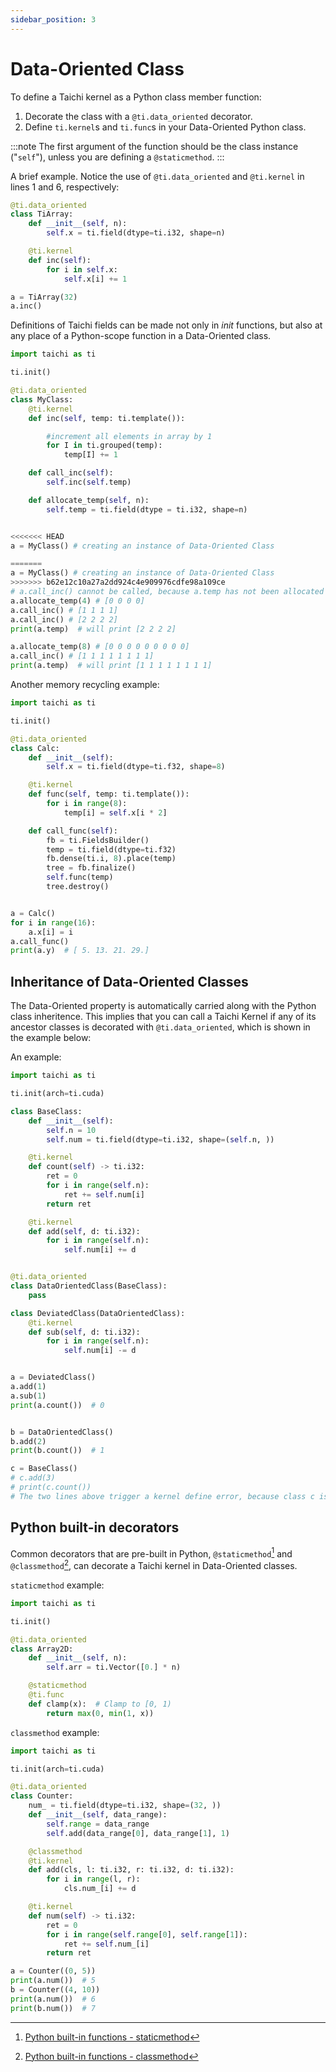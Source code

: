 ```yaml
---
sidebar_position: 3
---
```


# Data-Oriented Class

To define a Taichi kernel as a Python class member function:

1. Decorate the class with a `@ti.data_oriented` decorator.
2. Define `ti.kernel`s and `ti.func`s in your Data-Oriented Python class.

:::note
The first argument of the function should be the class instance ("`self`"), unless you are defining a `@staticmethod`.
:::

A brief example. Notice the use of `@ti.data_oriented` and `@ti.kernel` in lines 1 and 6, respectively:

```python {1,6}
@ti.data_oriented
class TiArray:
    def __init__(self, n):
        self.x = ti.field(dtype=ti.i32, shape=n)

    @ti.kernel
    def inc(self):
        for i in self.x:
            self.x[i] += 1

a = TiArray(32)
a.inc()
```

Definitions of Taichi fields can be made not only in _init_ functions, but also at any place of a Python-scope function in a Data-Oriented class.

```python {21,25}
import taichi as ti

ti.init()

@ti.data_oriented
class MyClass:
    @ti.kernel
    def inc(self, temp: ti.template()):

        #increment all elements in array by 1
        for I in ti.grouped(temp):
            temp[I] += 1

    def call_inc(self):
        self.inc(self.temp)

    def allocate_temp(self, n):
        self.temp = ti.field(dtype = ti.i32, shape=n)


<<<<<<< HEAD
a = MyClass() # creating an instance of Data-Oriented Class

=======
a = MyClass() # creating an instance of Data-Oriented Class
>>>>>>> b62e12c10a27a2dd924c4e909976cdfe98a109ce
# a.call_inc() cannot be called, because a.temp has not been allocated at this point
a.allocate_temp(4) # [0 0 0 0]
a.call_inc() # [1 1 1 1]
a.call_inc() # [2 2 2 2]
print(a.temp)  # will print [2 2 2 2]

a.allocate_temp(8) # [0 0 0 0 0 0 0 0 0]
a.call_inc() # [1 1 1 1 1 1 1 1]
print(a.temp)  # will print [1 1 1 1 1 1 1 1]
```

Another memory recycling example:
```python
import taichi as ti

ti.init()

@ti.data_oriented
class Calc:
    def __init__(self):
        self.x = ti.field(dtype=ti.f32, shape=8)

    @ti.kernel
    def func(self, temp: ti.template()):
        for i in range(8):
            temp[i] = self.x[i * 2]

    def call_func(self):
        fb = ti.FieldsBuilder()
        temp = ti.field(dtype=ti.f32)
        fb.dense(ti.i, 8).place(temp)
        tree = fb.finalize()
        self.func(temp)
        tree.destroy()


a = Calc()
for i in range(16):
    a.x[i] = i
a.call_func()
print(a.y)  # [ 5. 13. 21. 29.]
```


## Inheritance of Data-Oriented Classes

The Data-Oriented property is automatically carried along with the Python class inheritence. This implies that you can call a Taichi Kernel if any of its ancestor classes is decorated with `@ti.data_oriented`, which is shown in the example below:

An example:
```python
import taichi as ti

ti.init(arch=ti.cuda)

class BaseClass:
    def __init__(self):
        self.n = 10
        self.num = ti.field(dtype=ti.i32, shape=(self.n, ))

    @ti.kernel
    def count(self) -> ti.i32:
        ret = 0
        for i in range(self.n):
            ret += self.num[i]
        return ret

    @ti.kernel
    def add(self, d: ti.i32):
        for i in range(self.n):
            self.num[i] += d


@ti.data_oriented
class DataOrientedClass(BaseClass):
    pass

class DeviatedClass(DataOrientedClass):
    @ti.kernel
    def sub(self, d: ti.i32):
        for i in range(self.n):
            self.num[i] -= d


a = DeviatedClass()
a.add(1)
a.sub(1)
print(a.count())  # 0


b = DataOrientedClass()
b.add(2)
print(b.count())  # 1

c = BaseClass()
# c.add(3)
# print(c.count())
# The two lines above trigger a kernel define error, because class c is not decorated with @ti.data_oriented
```

## Python built-in decorators

Common decorators that are pre-built in Python, `@staticmethod`[^1] and `@classmethod`[^2], can decorate a Taichi kernel in Data-Oriented classes.

[^1]: [Python built-in functions - staticmethod](https://docs.python.org/3/library/functions.html#staticmethod)
[^2]: [Python built-in functions - classmethod](https://docs.python.org/3/library/functions.html#classmethod)


`staticmethod` example:

```python {16}
import taichi as ti

ti.init()

@ti.data_oriented
class Array2D:
    def __init__(self, n):
        self.arr = ti.Vector([0.] * n)

    @staticmethod
    @ti.func
    def clamp(x):  # Clamp to [0, 1)
        return max(0, min(1, x))
```

`classmethod` example:
```python {12}
import taichi as ti

ti.init(arch=ti.cuda)

@ti.data_oriented
class Counter:
    num_ = ti.field(dtype=ti.i32, shape=(32, ))
    def __init__(self, data_range):
        self.range = data_range
        self.add(data_range[0], data_range[1], 1)

    @classmethod
    @ti.kernel
    def add(cls, l: ti.i32, r: ti.i32, d: ti.i32):
        for i in range(l, r):
            cls.num_[i] += d

    @ti.kernel
    def num(self) -> ti.i32:
        ret = 0
        for i in range(self.range[0], self.range[1]):
            ret += self.num_[i]
        return ret

a = Counter((0, 5))
print(a.num())  # 5
b = Counter((4, 10))
print(a.num())  # 6
print(b.num())  # 7
```
